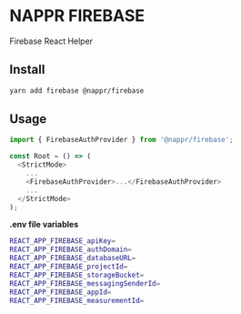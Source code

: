 # NAPPR FIREBASE

Firebase React Helper

## Install

```bash
yarn add firebase @nappr/firebase
```

## Usage

```javascript
import { FirebaseAuthProvider } from '@nappr/firebase';

const Root = () => (
  <StrictMode>
    ...
    <FirebaseAuthProvider>...</FirebaseAuthProvider>
    ...
  </StrictMode>
);
```

**.env file variables**

```bash
REACT_APP_FIREBASE_apiKey=
REACT_APP_FIREBASE_authDomain=
REACT_APP_FIREBASE_databaseURL=
REACT_APP_FIREBASE_projectId=
REACT_APP_FIREBASE_storageBucket=
REACT_APP_FIREBASE_messagingSenderId=
REACT_APP_FIREBASE_appId=
REACT_APP_FIREBASE_measurementId=
```
